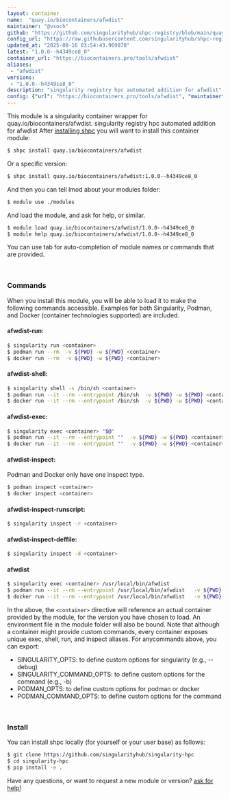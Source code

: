 ```yaml
---
layout: container
name:  "quay.io/biocontainers/afwdist"
maintainer: "@vsoch"
github: "https://github.com/singularityhub/shpc-registry/blob/main/quay.io/biocontainers/afwdist/container.yaml"
config_url: "https://raw.githubusercontent.com/singularityhub/shpc-registry/main/quay.io/biocontainers/afwdist/container.yaml"
updated_at: "2025-08-16 03:54:43.969878"
latest: "1.0.0--h4349ce8_0"
container_url: "https://biocontainers.pro/tools/afwdist"
aliases:
 - "afwdist"
versions:
 - "1.0.0--h4349ce8_0"
description: "singularity registry hpc automated addition for afwdist"
config: {"url": "https://biocontainers.pro/tools/afwdist", "maintainer": "@vsoch", "description": "singularity registry hpc automated addition for afwdist", "latest": {"1.0.0--h4349ce8_0": "sha256:fe1bc4878ba580700413c5cb1ce22a9c6aac3d1b8d2a9269bef03806369f7330"}, "tags": {"1.0.0--h4349ce8_0": "sha256:fe1bc4878ba580700413c5cb1ce22a9c6aac3d1b8d2a9269bef03806369f7330"}, "docker": "quay.io/biocontainers/afwdist", "aliases": {"afwdist": "/usr/local/bin/afwdist"}}
---
```


This module is a singularity container wrapper for quay.io/biocontainers/afwdist.
singularity registry hpc automated addition for afwdist
After [installing shpc](#install) you will want to install this container module:


```bash
$ shpc install quay.io/biocontainers/afwdist
```

Or a specific version:

```bash
$ shpc install quay.io/biocontainers/afwdist:1.0.0--h4349ce8_0
```

And then you can tell lmod about your modules folder:

```bash
$ module use ./modules
```

And load the module, and ask for help, or similar.

```bash
$ module load quay.io/biocontainers/afwdist/1.0.0--h4349ce8_0
$ module help quay.io/biocontainers/afwdist/1.0.0--h4349ce8_0
```

You can use tab for auto-completion of module names or commands that are provided.

<br>

### Commands

When you install this module, you will be able to load it to make the following commands accessible.
Examples for both Singularity, Podman, and Docker (container technologies supported) are included.

#### afwdist-run:

```bash
$ singularity run <container>
$ podman run --rm  -v ${PWD} -w ${PWD} <container>
$ docker run --rm  -v ${PWD} -w ${PWD} <container>
```

#### afwdist-shell:

```bash
$ singularity shell -s /bin/sh <container>
$ podman run --it --rm --entrypoint /bin/sh  -v ${PWD} -w ${PWD} <container>
$ docker run --it --rm --entrypoint /bin/sh  -v ${PWD} -w ${PWD} <container>
```

#### afwdist-exec:

```bash
$ singularity exec <container> "$@"
$ podman run --it --rm --entrypoint ""  -v ${PWD} -w ${PWD} <container> "$@"
$ docker run --it --rm --entrypoint ""  -v ${PWD} -w ${PWD} <container> "$@"
```

#### afwdist-inspect:

Podman and Docker only have one inspect type.

```bash
$ podman inspect <container>
$ docker inspect <container>
```

#### afwdist-inspect-runscript:

```bash
$ singularity inspect -r <container>
```

#### afwdist-inspect-deffile:

```bash
$ singularity inspect -d <container>
```


#### afwdist

```bash
$ singularity exec <container> /usr/local/bin/afwdist
$ podman run --it --rm --entrypoint /usr/local/bin/afwdist   -v ${PWD} -w ${PWD} <container> -c " $@"
$ docker run --it --rm --entrypoint /usr/local/bin/afwdist   -v ${PWD} -w ${PWD} <container> -c " $@"
```



In the above, the `<container>` directive will reference an actual container provided
by the module, for the version you have chosen to load. An environment file in the
module folder will also be bound. Note that although a container
might provide custom commands, every container exposes unique exec, shell, run, and
inspect aliases. For anycommands above, you can export:

 - SINGULARITY_OPTS: to define custom options for singularity (e.g., --debug)
 - SINGULARITY_COMMAND_OPTS: to define custom options for the command (e.g., -b)
 - PODMAN_OPTS: to define custom options for podman or docker
 - PODMAN_COMMAND_OPTS: to define custom options for the command

<br>

### Install

You can install shpc locally (for yourself or your user base) as follows:

```bash
$ git clone https://github.com/singularityhub/singularity-hpc
$ cd singularity-hpc
$ pip install -e .
```

Have any questions, or want to request a new module or version? [ask for help!](https://github.com/singularityhub/singularity-hpc/issues)